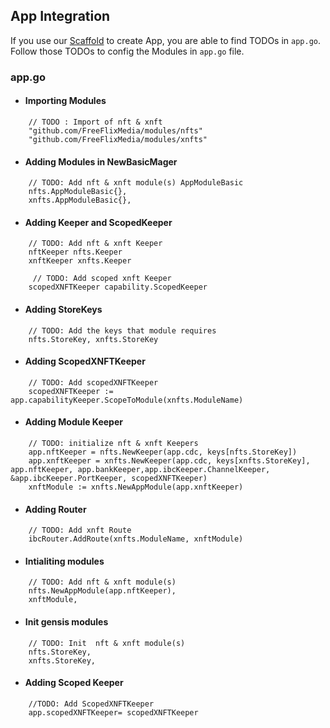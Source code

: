 ## App Integration

If you use our [Scaffold]() to create App, you are able to find TODOs in `app.go`. Follow those TODOs to config the Modules in `app.go` file.

### app.go
- #### Importing Modules
```go=
    // TODO : Import of nft & xnft
    "github.com/FreeFlixMedia/modules/nfts"
    "github.com/FreeFlixMedia/modules/xnfts"
```

- #### Adding Modules in NewBasicMager
```go=
    // TODO: Add nft & xnft module(s) AppModuleBasic
    nfts.AppModuleBasic{},
    xnfts.AppModuleBasic{},
```

- #### Adding Keeper and ScopedKeeper 
```go=
    // TODO: Add nft & xnft Keeper
    nftKeeper nfts.Keeper
    xnftKeeper xnfts.Keeper
    
     // TODO: Add scoped xnft Keeper
    scopedXNFTKeeper capability.ScopedKeeper
```

- #### Adding StoreKeys
```go=
    // TODO: Add the keys that module requires
    nfts.StoreKey, xnfts.StoreKey
```

- #### Adding ScopedXNFTKeeper
```go=
    // TODO: Add scopedXNFTKeeper
    scopedXNFTKeeper := app.capabilityKeeper.ScopeToModule(xnfts.ModuleName)
```
- #### Adding Module Keeper
```go=
	// TODO: initialize nft & xnft Keepers
    app.nftKeeper = nfts.NewKeeper(app.cdc, keys[nfts.StoreKey])
    app.xnftKeeper = xnfts.NewKeeper(app.cdc, keys[xnfts.StoreKey], app.nftKeeper, app.bankKeeper,app.ibcKeeper.ChannelKeeper, &app.ibcKeeper.PortKeeper, scopedXNFTKeeper)
    xnftModule := xnfts.NewAppModule(app.xnftKeeper)
```

- #### Adding Router
```go=
    // TODO: Add xnft Route
    ibcRouter.AddRoute(xnfts.ModuleName, xnftModule)
```
- #### Intialiting modules
```go=
    // TODO: Add nft & xnft module(s)
    nfts.NewAppModule(app.nftKeeper),
    xnftModule,
```

- #### Init gensis modules
```go=
    // TODO: Init  nft & xnft module(s)
    nfts.StoreKey,
    xnfts.StoreKey,
```

- #### Adding Scoped Keeper
```go=
    //TODO: Add ScopedXNFTKeeper
    app.scopedXNFTKeeper= scopedXNFTKeeper
```